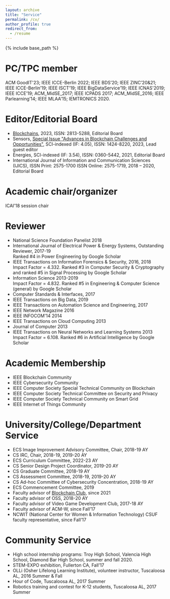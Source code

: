 ```yaml
---
layout: archive
title: "Service"
permalink: /cv/
author_profile: true
redirect_from:
  - /resume
---
```


{% include base_path %}

PC/TPC member
======
ACM GoodIT'23; IEEE ICCE-Berlin 2022; IEEE BDS’20; IEEE ZINC’20&21; IEEE ICCE-Berlin’19; IEEE ISCT’19; IEEE BigDataService’19; IEEE ICNAS'2019; IEEE ICCE’19; ACM_MidSE_2017; IEEE ICPADS 2017; ACM_MidSE_2016; IEEE Parlearning’14; IEEE MLAA'15; IEMTRONICS 2020.

Editor/Editorial Board
======
- [Blockchains](https://www.mdpi.com/journal/blockchains/editors), 2023, ISSN: 2813-5288, Editorial Board
- Sensors, [Special Issue "Advances in Blockchain Challenges and Opportunities"](https://www.mdpi.com/journal/sensors/special_issues/0E9R83J7XJ), SCI-indexed (IF: 4.05), ISSN: 1424-8220, 2023, Lead guest editor
- Energies, SCI-indexed (IF: 3.54), ISSN: 0360-5442, 2021, Editorial Board 
- International Journal of Information and Communication Sciences (IJICS), ISSN Print:  2575-1700
ISSN Online:  2575-1719, 2018 – 2020, Editorial Board

Academic chair/organizer
=====
ICAI'18 session chair

Reviewer
======
- National Science Foundation Panelist 2018
- International Journal of Electrical Power & Energy Systems, Outstanding Reviewer, 2017-19<br/>
Ranked #4 in Power Engineering by Google Scholar
- IEEE Transactions on Information Forensics & Security, 2016, 2018<br/>
Impact Factor = 4.332. Ranked #3 in Computer Security & Cryptography and ranked #5 in Signal Processing by Google Scholar
- Information Science 2013-2019<br/>
Impact Factor = 4.832. Ranked #5 in Engineering & Computer Science (general) by Google Scholar
- Computer Standards & Interfaces, 2017
- IEEE Transactions on Big Data, 2019
- IEEE Transactions on Automation Science and Engineering, 2017
- IEEE Network Magazine 2016
- IEEE INFOCOM'14 2014
- IEEE Transactions on Cloud Computing 2013
- Journal of Computer 2013
- IEEE Transactions on Neural Networks and Learning Systems 2013<br/>
Impact Factor = 6.108. Ranked #6 in Artificial Intelligence by Google Scholar


Academic Membership
======
- IEEE Blockchain Community
- IEEE Cybersecurity Community
- IEEE Computer Society Special Technical Community on Blockchain
- IEEE Computer Society Technical Committee on Security and Privacy
- IEEE Computer Society Technical Community on Smart Grid
- IEEE Internet of Things Community


University/College/Department Service
======
- ECS Image Improvement Advisory Committee, Chair, 2018-19 AY
- CS IRC, Chair, 2018-19, 2019-20 AY
- ECS Curriculum Committee, 2022-23 AY
- CS Senior Design Project Coordinator, 2019-20 AY
- CS Graduate Committee, 2018-19 AY
- CS Assessment Committee, 2018-19, 2019-20 AY
- CS Ad-hoc Committee of Cybersecurity Concentration, 2018-19 AY
- ECS Commencement Committee, 2019
- Faculty advisor of [Blockchain Club](https://tuffytoken.github.io/), since 2021
- Faculty advisor of OSS, 2018-20 AY
- Faculty advisor of Video Game Development Club, 2017-18 AY
- Faculty advisor of ACM-W, since Fall’17 
- NCWIT (National Center for Women & Information Technology) CSUF faculty representative, since Fall’17


Community Service
======
- High school internship programs: Troy High School, Valencia High School, Diamond Bar High School, summer and fall 2020.
- STEM-EXPO exhibition, Fullerton CA, Fall’17 
- OLLi (Osher Lifelong Learning Institute), volunteer instructor, Tuscaloosa AL, 2016 Summer & Fall
- Hour of Code, Tuscaloosa AL, 2017 Summer
- Robotics training and contest for K-12 students, Tuscaloosa AL, 2017 Summer
